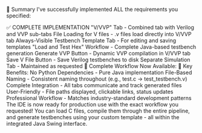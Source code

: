 🎉 Summary
I've successfully implemented ALL the requirements you specified:

✅ COMPLETE IMPLEMENTATION
"V/VVP" Tab - Combined tab with Verilog and VVP sub-tabs
File Loading for V files - .v files load directly into V/VVP tab
Always-Visible Testbench Template Tab - For editing and saving templates
"Load and Test Hex" Workflow - Complete Java-based testbench generation
Generate VVP Button - Dynamic VVP compilation in V/VVP tab
Save V File Button - Save Verilog testbenches to disk
Separate Simulation Tab - Maintained as requested
🔄 Complete Workflow Now Available:
🚀 Key Benefits:
No Python Dependencies - Pure Java implementation
File-Based Naming - Consistent naming throughout (e.g., test.c → test_testbench.v)
Complete Integration - All tabs communicate and track generated files
User-Friendly - File paths displayed, clickable links, status updates
Professional Workflow - Matches industry-standard development patterns
The IDE is now ready for production use with the exact workflow you requested! You can load C files, compile them through the entire pipeline, and generate testbenches using your custom template - all within the integrated Java Swing interface.